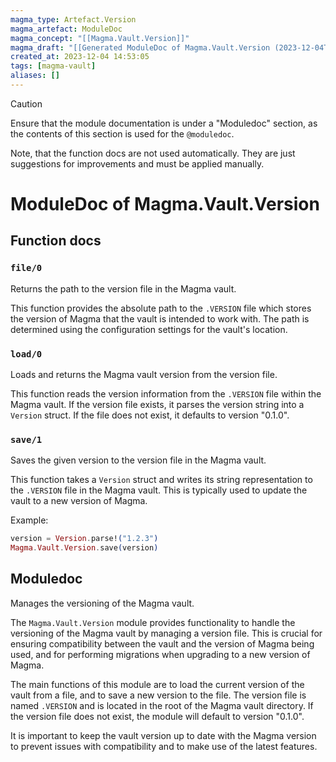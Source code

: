 ```yaml
---
magma_type: Artefact.Version
magma_artefact: ModuleDoc
magma_concept: "[[Magma.Vault.Version]]"
magma_draft: "[[Generated ModuleDoc of Magma.Vault.Version (2023-12-04T14:51:41)]]"
created_at: 2023-12-04 14:53:05
tags: [magma-vault]
aliases: []
---
```


>[!caution]
>Ensure that the module documentation is under a "Moduledoc" section, as the contents of this section is used for the `@moduledoc`.
>
>Note, that the function docs are not used automatically. They are just suggestions for improvements and must be applied manually.

# ModuleDoc of Magma.Vault.Version

## Function docs

### `file/0`

Returns the path to the version file in the Magma vault.

This function provides the absolute path to the `.VERSION` file which stores the version of Magma that the vault is intended to work with. The path is determined using the configuration settings for the vault's location.

### `load/0`

Loads and returns the Magma vault version from the version file.

This function reads the version information from the `.VERSION` file within the Magma vault. If the version file exists, it parses the version string into a `Version` struct. If the file does not exist, it defaults to version "0.1.0".

### `save/1`

Saves the given version to the version file in the Magma vault.

This function takes a `Version` struct and writes its string representation to the `.VERSION` file in the Magma vault. This is typically used to update the vault to a new version of Magma.

Example:

```elixir
version = Version.parse!("1.2.3")
Magma.Vault.Version.save(version)
```

## Moduledoc

Manages the versioning of the Magma vault.

The `Magma.Vault.Version` module provides functionality to handle the versioning of the Magma vault by managing a version file. This is crucial for ensuring compatibility between the vault and the version of Magma being used, and for performing migrations when upgrading to a new version of Magma.

The main functions of this module are to load the current version of the vault from a file, and to save a new version to the file. The version file is named `.VERSION` and is located in the root of the Magma vault directory. If the version file does not exist, the module will default to version "0.1.0".

It is important to keep the vault version up to date with the Magma version to prevent issues with compatibility and to make use of the latest features.
